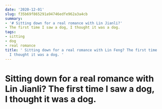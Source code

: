 ```yaml
---
date: '2020-12-01'
slug: f35b69f865291a94746edfe962a3a4cb
summary:
- '# Sitting down for a real romance with Lin Jianli?'
- The first time I saw a dog, I thought it was a dog.
tags:
- sitting
- dog
- real romance
title: ' Sitting down for a real romance with Lin Feng? The first time I saw a dog,
  I thought it was a dog. '
---
```


 # Sitting down for a real romance with Lin Jianli? The first time I saw a dog, I thought it was a dog.

 
        